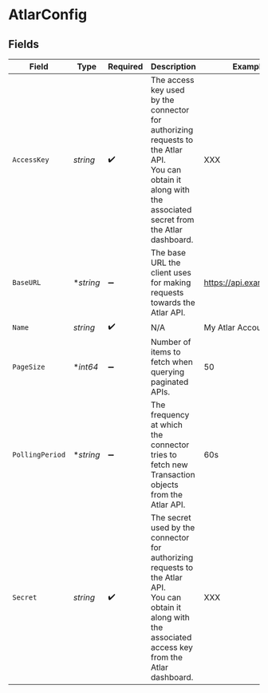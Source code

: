 # AtlarConfig


## Fields

| Field                                                                                                                                                         | Type                                                                                                                                                          | Required                                                                                                                                                      | Description                                                                                                                                                   | Example                                                                                                                                                       |
| ------------------------------------------------------------------------------------------------------------------------------------------------------------- | ------------------------------------------------------------------------------------------------------------------------------------------------------------- | ------------------------------------------------------------------------------------------------------------------------------------------------------------- | ------------------------------------------------------------------------------------------------------------------------------------------------------------- | ------------------------------------------------------------------------------------------------------------------------------------------------------------- |
| `AccessKey`                                                                                                                                                   | *string*                                                                                                                                                      | :heavy_check_mark:                                                                                                                                            | The access key used by the connector for authorizing requests to the Atlar API.<br/>You can obtain it along with the associated secret from the Atlar dashboard.<br/> | XXX                                                                                                                                                           |
| `BaseURL`                                                                                                                                                     | **string*                                                                                                                                                     | :heavy_minus_sign:                                                                                                                                            | The base URL the client uses for making requests towards the Atlar API.<br/>                                                                                  | https://api.example.com                                                                                                                                       |
| `Name`                                                                                                                                                        | *string*                                                                                                                                                      | :heavy_check_mark:                                                                                                                                            | N/A                                                                                                                                                           | My Atlar Account                                                                                                                                              |
| `PageSize`                                                                                                                                                    | **int64*                                                                                                                                                      | :heavy_minus_sign:                                                                                                                                            | Number of items to fetch when querying paginated APIs.<br/>                                                                                                   | 50                                                                                                                                                            |
| `PollingPeriod`                                                                                                                                               | **string*                                                                                                                                                     | :heavy_minus_sign:                                                                                                                                            | The frequency at which the connector tries to fetch new Transaction objects from the Atlar API.<br/>                                                          | 60s                                                                                                                                                           |
| `Secret`                                                                                                                                                      | *string*                                                                                                                                                      | :heavy_check_mark:                                                                                                                                            | The secret used by the connector for authorizing requests to the Atlar API.<br/>You can obtain it along with the associated access key from the Atlar dashboard.<br/> | XXX                                                                                                                                                           |